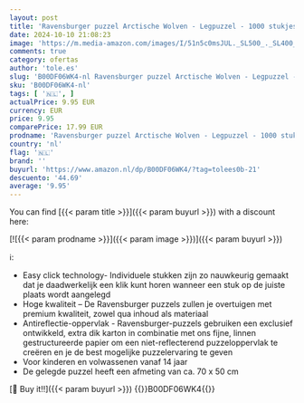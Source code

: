 ```yaml
---
layout: post
title: 'Ravensburger puzzel Arctische Wolven - Legpuzzel - 1000 stukjes'
date: 2024-10-10 21:08:23
image: 'https://m.media-amazon.com/images/I/51n5c0msJUL._SL500_._SL400_.jpg'
comments: true
category: ofertas
author: 'tole.es'
slug: 'B00DF06WK4-nl Ravensburger puzzel Arctische Wolven - Legpuzzel - 1000...'
sku: 'B00DF06WK4-nl'
tags: [ '🇳🇱', ]
actualPrice: 9.95 EUR
currency: EUR
price: 9.95
comparePrice: 17.99 EUR
prodname: 'Ravensburger puzzel Arctische Wolven - Legpuzzel - 1000 stukjes'
country: 'nl'
flag: '🇳🇱'
brand: ''
buyurl: 'https://www.amazon.nl/dp/B00DF06WK4/?tag=tolees0b-21'
descuento: '44.69'
average: '9.95'
---
```


You can find [{{< param title >}}]({{< param buyurl >}}) with a discount here:

[![{{< param prodname >}}]({{< param image >}})]({{< param buyurl >}})

ℹ️:

- Easy click technology- Individuele stukken zijn zo nauwkeurig gemaakt dat je daadwerkelijk een klik kunt horen wanneer een stuk op de juiste plaats wordt aangelegd
- Hoge kwaliteit – De Ravensburger puzzels zullen je overtuigen met premium kwaliteit, zowel qua inhoud als materiaal
- Antireflectie-oppervlak - Ravensburger-puzzels gebruiken een exclusief ontwikkeld, extra dik karton in combinatie met ons fijne, linnen gestructureerde papier om een ​​niet-reflecterend puzzeloppervlak te creëren en je de best mogelijke puzzelervaring te geven
- Voor kinderen en volwassenen vanaf 14 jaar
- De gelegde puzzel heeft een afmeting van ca. 70 x 50 cm

[🛒 Buy it!!]({{< param buyurl >}})
{{<world>}}B00DF06WK4{{</world>}}

